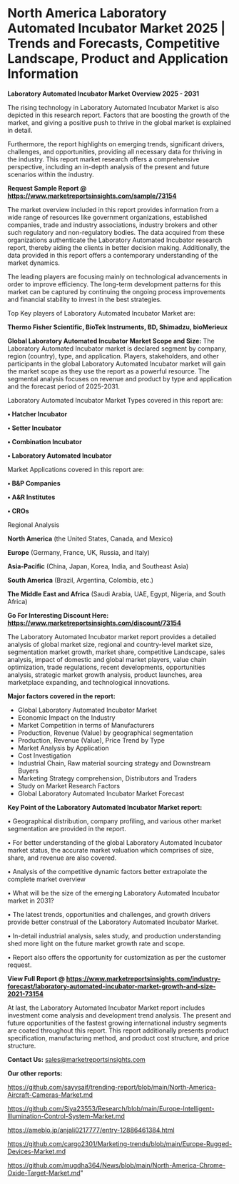 # North America Laboratory Automated Incubator Market 2025 | Trends and Forecasts, Competitive Landscape, Product and Application Information

<Strong> Laboratory Automated Incubator Market Overview 2025 - 2031</strong>

The rising technology in Laboratory Automated Incubator Market is also depicted in this research report. Factors that are boosting the growth of the market, and giving a positive push to thrive in the global market is explained in detail.

Furthermore, the report highlights on emerging trends, significant drivers, challenges, and opportunities, providing all necessary data for thriving in the industry. This report market research offers a comprehensive perspective, including an in-depth analysis of the present and future scenarios within the industry.

<strong>Request Sample Report @ <a href=https://www.marketreportsinsights.com/sample/73154>https://www.marketreportsinsights.com/sample/73154</a></strong>

The market overview included in this report provides information from a wide range of resources like government organizations, established companies, trade and industry associations, industry brokers and other such regulatory and non-regulatory bodies. The data acquired from these organizations authenticate the Laboratory Automated Incubator research report, thereby aiding the clients in better decision making. Additionally, the data provided in this report offers a contemporary understanding of the market dynamics.

The leading players are focusing mainly on technological advancements in order to improve efficiency. The long-term development patterns for this market can be captured by continuing the ongoing process improvements and financial stability to invest in the best strategies.

Top Key players of Laboratory Automated Incubator Market are:

<strong>Thermo Fisher Scientific, BioTek Instruments, BD, Shimadzu, bioMerieux</strong>

<strong><b>Global Laboratory Automated Incubator Market Scope and Size:</b></strong>
The Laboratory Automated Incubator market is declared segment by company, region (country), type, and application. Players, stakeholders, and other participants in the global Laboratory Automated Incubator market will gain the market scope as they use the report as a powerful resource. The segmental analysis focuses on revenue and product by type and application and the forecast period of 2025-2031.

Laboratory Automated Incubator Market Types covered in this report are:

<strong>• Hatcher Incubator

• Setter Incubator

• Combination Incubator

• Laboratory Automated Incubator</strong>

Market Applications covered in this report are:

<strong>• B&P Companies

• A&R Institutes

• CROs</strong> 

Regional Analysis

<strong>North America</strong> (the United States, Canada, and Mexico)

<strong>Europe</strong> (Germany, France, UK, Russia, and Italy)

<strong>Asia-Pacific</strong> (China, Japan, Korea, India, and Southeast Asia)

<strong>South America</strong> (Brazil, Argentina, Colombia, etc.)

<strong>The Middle East and Africa</strong> (Saudi Arabia, UAE, Egypt, Nigeria, and South Africa)

<strong>Go For Interesting Discount Here: <a href=https://www.marketreportsinsights.com/discount/73154>https://www.marketreportsinsights.com/discount/73154</a></strong>

The Laboratory Automated Incubator market report provides a detailed analysis of global market size, regional and country-level market size, segmentation market growth, market share, competitive Landscape, sales analysis, impact of domestic and global market players, value chain optimization, trade regulations, recent developments, opportunities analysis, strategic market growth analysis, product launches, area marketplace expanding, and technological innovations.

<strong><b>Major factors covered in the report:</b></strong>
<ul>
  <li>Global Laboratory Automated Incubator Market </li>
  <li>Economic Impact on the Industry</li>
  <li>Market Competition in terms of Manufacturers</li>
  <li>Production, Revenue (Value) by geographical segmentation</li>
  <li>Production, Revenue (Value), Price Trend by Type</li>
  <li>Market Analysis by Application</li>
  <li>Cost Investigation</li>
  <li>Industrial Chain, Raw material sourcing strategy and Downstream Buyers</li>
  <li>Marketing Strategy comprehension, Distributors and Traders</li>
  <li>Study on Market Research Factors</li>
  <li>Global Laboratory Automated Incubator Market Forecast</li>
</ul>

<strong><b>Key Point of the Laboratory Automated Incubator Market report:</b></strong>

• Geographical distribution, company profiling, and various other market segmentation are provided in the report.

• For better understanding of the global Laboratory Automated Incubator market status, the accurate market valuation which comprises of size, share, and revenue are also covered.

• Analysis of the competitive dynamic factors better extrapolate the complete market overview

• What will be the size of the emerging Laboratory Automated Incubator market in 2031?

• The latest trends, opportunities and challenges, and growth drivers provide better construal of the Laboratory Automated Incubator Market.

• In-detail industrial analysis, sales study, and production understanding shed more light on the future market growth rate and scope.

• Report also offers the opportunity for customization as per the customer request.

<strong><b>View Full Report @ <a href=https://www.marketreportsinsights.com/industry-forecast/laboratory-automated-incubator-market-growth-and-size-2021-73154>https://www.marketreportsinsights.com/industry-forecast/laboratory-automated-incubator-market-growth-and-size-2021-73154</a></b></strong>


At last, the Laboratory Automated Incubator Market report includes investment come analysis and development trend analysis. The present and future opportunities of the fastest growing international industry segments are coated throughout this report. This report additionally presents product specification, manufacturing method, and product cost structure, and price structure.

<strong>Contact Us:</strong>
sales@marketreportsinsights.com

<strong>Our other reports:</strong>

<a href=https://github.com/sayysaif/trending-report/blob/main/North-America-Aircraft-Cameras-Market.md>https://github.com/sayysaif/trending-report/blob/main/North-America-Aircraft-Cameras-Market.md</a>

<a href=https://github.com/Siya23553/Research/blob/main/Europe-Intelligent-Illumination-Control-System-Market.md>https://github.com/Siya23553/Research/blob/main/Europe-Intelligent-Illumination-Control-System-Market.md</a>

<a href=https://ameblo.jp/anjali0217777/entry-12886461384.html>https://ameblo.jp/anjali0217777/entry-12886461384.html</a>

<a href=https://github.com/cargo2301/Marketing-trends/blob/main/Europe-Rugged-Devices-Market.md>https://github.com/cargo2301/Marketing-trends/blob/main/Europe-Rugged-Devices-Market.md</a>

<a href=https://github.com/mugdha364/News/blob/main/North-America-Chrome-Oxide-Target-Market.md>https://github.com/mugdha364/News/blob/main/North-America-Chrome-Oxide-Target-Market.md</a>"
